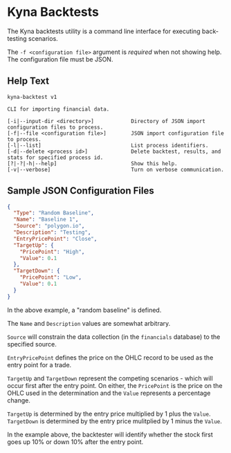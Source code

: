 # Kyna Backtests

The Kyna backtests utility is a command line interface for executing back-testing scenarios.

The `-f <configuration file>` argument is *required* when not showing help. The configuration file must be JSON.

## Help Text

```
kyna-backtest v1

CLI for importing financial data.

[-i|--input-dir <directory>]            Directory of JSON import configuration files to process.
[-f|--file <configuration file>]        JSON import configuration file to process.
[-l|--list]                             List process identifiers.
[-d|--delete <process id>]              Delete backtest, results, and stats for specified process id.
[?|-?|-h|--help]                        Show this help.
[-v|--verbose]                          Turn on verbose communication.
```

## Sample JSON Configuration Files

```json
{
  "Type": "Random Baseline",
  "Name": "Baseline 1",
  "Source": "polygon.io",
  "Description": "Testing",
  "EntryPricePoint": "Close",
  "TargetUp": {
    "PricePoint": "High",
    "Value": 0.1
  },
  "TargetDown": {
    "PricePoint": "Low",
    "Value": 0.1
  }
}
```

In the above example, a "random baseline" is defined.

The `Name` and `Description` values are somewhat arbitrary.

`Source` will constrain the data collection (in the `financials` database) to the specified source.

`EntryPricePoint` defines the price on the OHLC record to be used as the entry point for a trade.

`TargetUp` and `TargetDown` represent the competing scenarios - which will occur first after the entry point.
On either, the `PricePoint` is the price on the OHLC used in the determination and the `Value` represents a percentage change.

`TargetUp` is determined by the entry price multiplied by 1 plus the `Value`.
`TargetDown` is determined by the entry price mulitplied by 1 minus the `Value`.

In the example above, the backtester will identify whether the stock first goes up 10% or down 10% after the entry point.